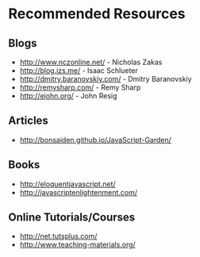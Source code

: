 Recommended Resources
=====================

Blogs
-----

* <http://www.nczonline.net/> - Nicholas Zakas
* <http://blog.izs.me/> - Isaac Schlueter
* <http://dmitry.baranovskiy.com/> - Dmitry Baranovskiy
* <http://remysharp.com/> - Remy Sharp
* <http://ejohn.org/> - John Resig

Articles
--------

* <http://bonsaiden.github.io/JavaScript-Garden/>

Books
-----

* <http://eloquentjavascript.net/>
* <http://javascriptenlightenment.com/>

Online Tutorials/Courses
------------------------

* <http://net.tutsplus.com/>
* <http://www.teaching-materials.org/>